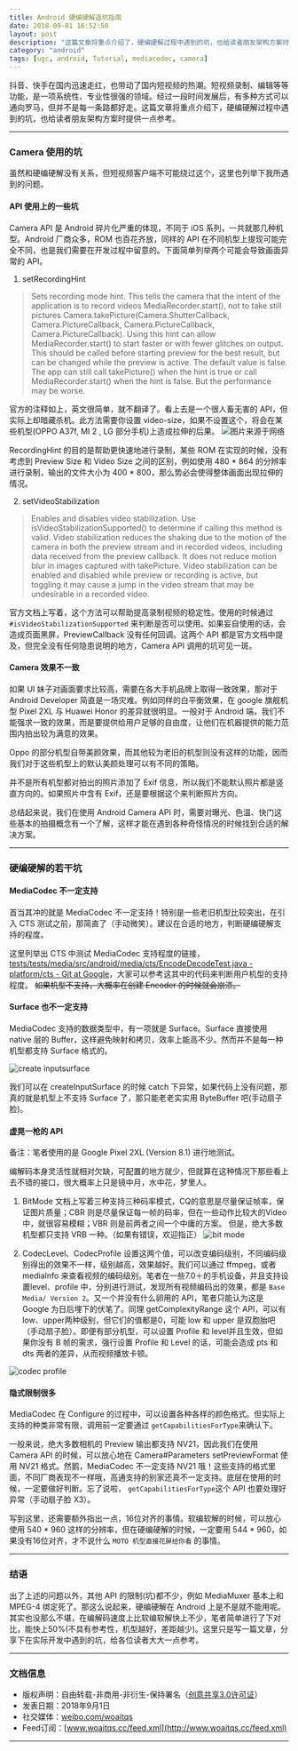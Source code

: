 ```yaml
---
title: Android 硬编硬解退坑指南
date: 2018-09-01 16:52:50
layout: post
description: "这篇文章将重点介绍了，硬编硬解过程中遇到的坑，也给读者朋友架构方案时提供一点参考"
category: "android"
tags: [ugc, android, Tutorial, mediacodec, camera]
---
```


抖音、快手在国内迅速走红，也带动了国内短视频的热潮。短视频录制、编辑等等功能，是一项系统性、专业性很强的领域。经过一段时间发展后，有多种方式可以通向罗马，但并不是每一条路都好走。这篇文章将重点介绍下，硬编硬解过程中遇到的坑，也给读者朋友架构方案时提供一点参考。

------------------

### Camera 使用的坑
虽然和硬编硬解没有关系，但短视频客户端不可能绕过这个，这里也列举下我所遇到的问题。

#### API 使用上的一些坑

Camera API 是 Android 碎片化严重的体现，不同于 iOS 系列，一共就那几种机型。Android 厂商众多，ROM 也百花齐放，同样的 API 在不同机型上提现可能完全不同，也是我们需要在开发过程中留意的。下面简单列举两个可能会导致画面异常的 API。

1. setRecordingHint

> Sets recording mode hint. This tells the camera that the intent of the application is to record videos MediaRecorder.start(), not to take still pictures Camera.takePicture(Camera.ShutterCallback, Camera.PictureCallback, Camera.PictureCallback, Camera.PictureCallback). Using this hint can allow MediaRecorder.start() to start faster or with fewer glitches on output. This should be called before starting preview for the best result, but can be changed while the preview is active. The default value is false. The app can still call takePicture() when the hint is true or call MediaRecorder.start() when the hint is false. But the performance may be worse.  

官方的注释如上，英文很简单，就不翻译了。看上去是一个很人畜无害的 API，但实际上却暗藏杀机。此方法需要你设置 video-size，如果不设置这个，将会在某些机型(OPPO A37f, MI 2 , LG 部分手机)上造成拉伸的后果。
![图片来源于网络](https://i.loli.net/2018/11/13/5beaa5d3dee99.png)


RecordingHint 的目的是帮助更快速地进行录制，某些 ROM 在实现的时候，没有考虑到 Preview Size  和 Video Size 之间的区别，例如使用 480 * 864 的分辨率进行录制，输出的文件大小为 400 * 800，那么势必会使得整体画面出现拉伸的情况。

2. setVideoStabilization

> Enables and disables video stabilization. Use isVideoStabilizationSupported() to determine if calling this method is valid. Video stabilization reduces the shaking due to the motion of the camera in both the preview stream and in recorded videos, including data received from the preview callback. It does not reduce motion blur in images captured with takePicture. Video stabilization can be enabled and disabled while preview or recording is active, but toggling it may cause a jump in the video stream that may be undesirable in a recorded video.  

官方文档上写着，这个方法可以帮助提高录制视频的稳定性。使用的时候通过 `#isVideoStabilizationSupported` 来判断是否可以使用。如果妄自使用的话，会造成页面黑屏，PreviewCallback 没有任何回调。这两个 API 都是官方文档中提及，但完全没有任何隐患说明的地方，Camera API  调用的坑可见一斑。

#### Camera 效果不一致

如果 UI 妹子对画面要求比较高，需要在各大手机品牌上取得一致效果，那对于 Android Developer 简直是一场灾难。例如同样的白平衡效果，在 google 旗舰机型 Pixel 2XL 与 Huawei Honor 的差异就很明显。一般对于 Android 端，我们不能强求一致的效果，而是要提供给用户足够的自由度，让他们在机器提供的能力范围内拍出较为满意的效果。

Oppo 的部分机型自带美颜效果，而其他较为老旧的机型则没有这样的功能，因而我们对于这些机型上的默认美颜处理可以有不同的策略。

并不是所有机型都对拍出的照片添加了 Exif 信息，所以我们不能默认照片都是竖直方向的。如果照片中含有 Exif，还是要根据这个来判断照片方向。

总结起来说，我们在使用 Android Camera API 时，需要对曝光、色温、快门这些基本的拍摄概念有一个了解，这样才能在遇到各种奇怪情况的时候找到合适的解决方案。

------------------

### 硬编硬解的若干坑

#### MediaCodec 不一定支持
首当其冲的就是 MediaCodec 不一定支持！特别是一些老旧机型比较突出，在引入 CTS 测试之前，那简直了（手动微笑）。建议在合适的地方，判断硬编硬解支持的程度。

这里列举出 CTS 中测试 MediaCodec 支持程度的链接，[tests/tests/media/src/android/media/cts/EncodeDecodeTest.java - platform/cts - Git at Google](https://android.googlesource.com/platform/cts/+/kitkat-release/tests/tests/media/src/android/media/cts/EncodeDecodeTest.java)，大家可以参考这其中的代码来判断用户机型的支持程度。 ~~如果机型不支持，大概率在创建 Encoder 的时候就会崩溃。~~

#### Surface 也不一定支持
MediaCodec 支持的数据类型中，有一项就是 Surface。Surface 直接使用 native 层的 Buffer，这样避免映射和拷贝，效率上能高不少。然而并不是每一种机型都支持 Surface 格式的。

![create inputsurface](https://i.loli.net/2018/11/13/5beaa5fe65691.png)


我们可以在 createInputSurface 的时候 catch 下异常，如果代码上没有问题，那真的就是机型上不支持 Surface 了，那只能老老实实用 ByteBuffer 吧(手动扇子脸)。

#### 虚晃一枪的 API

备注：笔者使用的是 Google Pixel 2XL (Version 8.1) 进行地测试。

编解码本身灵活性就相对欠缺，可配置的地方就少，但就算在这种情况下那些看上去不错的接口，很大概率上只是镜中月，水中花，梦里人。

1. BitMode
文档上写着三种支持三种码率模式，CQ的意思是尽量保证帧率，保证图片质量；CBR 则是尽量保证每一帧的码率，但在一些动作比较大的Video中，就很容易模糊；VBR 则是前两者之间一个中庸的方案。
但是，绝大多数机型都只支持 VRB 一种。（如果有错误，欢迎指正）
![bit mode](https://i.loli.net/2018/11/13/5beaa61d9e7cd.png)


2. CodecLevel、CodecProfile
设置这两个值，可以改变编码级别，不同编码级别得出的效果不一样，级别越高，效果越好。我们可以通过 ffmpeg，或者 mediaInfo 来查看视频的编码级别。笔者在一些7.0＋的手机设备，并且支持设置level、profile 中，分别进行测试，发现所有视频编码出的效果，都是 `Base Media/ Version 2`。又一个并没有什么卵用的 API，笔者只能认为这是 Google 为日后埋下的伏笔了。同理 getComplexityRange 这个 API，可以有 low、upper两种级别，但它们的值都是0，可能 low 和 upper 是双胞胎吧（手动扇子脸）。即便有部分机型，可以设置 Profile 和 level并且生效，但如果你没有 B 帧的需求，强行设置 Profile 和 Level 的话，可能会造成 pts 和 dts 两者的差异，从而视频播放卡顿。

![codec profile](https://i.loli.net/2018/11/13/5beaa637ef869.png)


#### 隐式限制很多

MediaCodec 在 Configure 的过程中，可以设置各种各样的颜色格式。但实际上支持的种类非常有限，调用前一定要通过 `getCapabilitiesForType`来确认下。

一般来说，绝大多数相机的 Preview 输出都支持 NV21，因此我们在使用 Camera API 的时候，可以放心地在 Camera#Parameters setPreviewFormat 使用 NV21 格式。然鹅，MediaCodec 不一定支持 NV21 哦！这些支持的格式里面，不同厂商表现不一样哦，高通支持的别家还真不一定支持。底层在使用的时候，一定要做好判断。忘了说啦， `getCapabilitiesForType`这个 API 也要处理好异常（手动扇子脸 X3）。

写到这里，还需要额外指出一点，16位对齐的事情。软编软解的时候，可以放心使用 540 * 960 这样的分辨率，但在硬编硬解的时候，一定要用 544 * 960，如果没有16位对齐，才不说什么 `MOTO 机型直接花屏给你看` 的事情。

------------------

### 结语

出了上述的问题以外，其他 API 的限制(坑)都不少，例如 MediaMuxer 基本上和 MPEG-4 绑定死了。那这么说起来，硬编硬解在 Android 上是不是就不能用呢。其实也没那么不堪，在编解码速度上比软编软解快上不少，笔者简单进行了下对比，能快上50%(不具有参考性，机型越好，差距越少)。这里只是写一篇文章，分享下在实际开发中遇到的坑，给各位读者大大一点参考。

------------------------

### 文档信息
* 版权声明：自由转载-非商用-非衍生-保持署名（[创意共享3.0许可证](http://creativecommons.org/licenses/by-nc-nd/3.0/deed.zh)）
* 发表日期：2018年9月1日
* 社交媒体：[weibo.com/woaitqs](http://weibo.com/woaitqs)
* Feed订阅：[www.woaitqs.cc/feed.xml](http://www.woaitqs.cc/feed.xml)

------------------------
